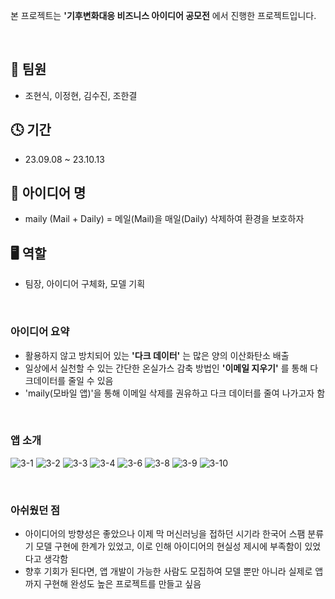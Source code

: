 본 프로젝트는 **'기후변화대응 비즈니스 아이디어 공모전** 에서 진행한 프로젝트입니다. 

<br/>

## 👬 팀원
- 조현식, 이정현, 김수진, 조한결

## 🕓 기간
- 23.09.08 ~ 23.10.13

## 📑 아이디어 명
- maily (Mail + Daily) = 메일(Mail)을 매일(Daily) 삭제하여 환경을 보호하자

## 🖥 역할 
- 팀장, 아이디어 구체화, 모델 기획

<br/> 

### 아이디어 요약
- 활용하지 않고 방치되어 있는 **'다크 데이터'** 는 많은 양의 이산화탄소 배출
- 일상에서 실천할 수 있는 간단한 온실가스 감축 방법인 **'이메일 지우기'** 를 통해 다크데이터를 줄일 수 있음
- 'maily(모바일 앱)'을 통해 이메일 삭제를 권유하고 다크 데이터를 줄여 나가고자 함

<br/> 

### 앱 소개
![3-1](https://github.com/user-attachments/assets/e6704389-e4f0-4438-9e43-165c79ce76b1)
![3-2](https://github.com/user-attachments/assets/61b24598-b569-456e-848c-085b4e25e788)
![3-3](https://github.com/user-attachments/assets/1cfdce9b-021f-4897-b5fe-662de76102df)
![3-4](https://github.com/user-attachments/assets/4dea3b0e-17d6-4221-ae3c-883b3f9e6331)
![3-6](https://github.com/user-attachments/assets/0bb63c53-6826-4069-b8db-b849dd047371)
![3-8](https://github.com/user-attachments/assets/75582f1d-ce47-447a-982e-363d01b356c3)
![3-9](https://github.com/user-attachments/assets/972ffb90-8fdc-4ed6-adb5-d9c3fcaeea7a)
![3-10](https://github.com/user-attachments/assets/a9400747-2035-4da8-990d-50847c07342b)



<br/> 

### 아쉬웠던 점
- 아이디어의 방향성은 좋았으나 이제 막 머신러닝을 접하던 시기라 한국어 스팸 분류기 모델 구현에 한계가 있었고, 이로 인해 아이디어의 현실성 제시에 부족함이 있었다고 생각함 
- 향후 기회가 된다면, 앱 개발이 가능한 사람도 모집하여 모델 뿐만 아니라 실제로 앱까지 구현해 완성도 높은 프로젝트를 만들고 싶음

